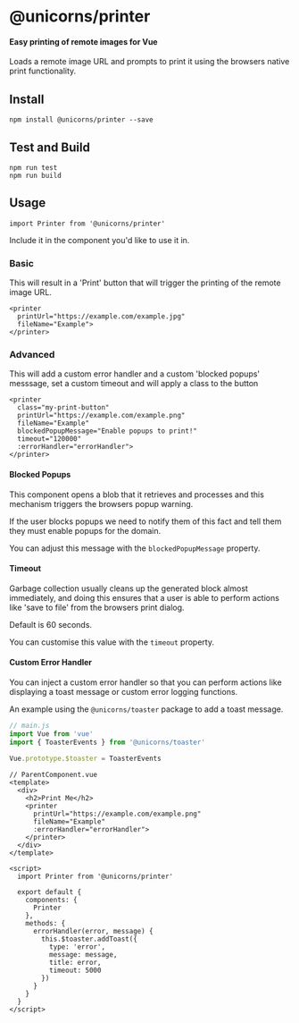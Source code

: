 # @unicorns/printer

#### Easy printing of remote images for Vue

Loads a remote image URL and prompts to print it using the
browsers native print functionality.

## Install

```
npm install @unicorns/printer --save
```

## Test and Build

```
npm run test
npm run build
```

## Usage

```
import Printer from '@unicorns/printer'
```

Include it in the component you'd like to use it in.

### Basic

This will result in a 'Print' button that will trigger the
printing of the remote image URL.

```vue
<printer
  printUrl="https://example.com/example.jpg"
  fileName="Example">
</printer>
```

### Advanced

This will add a custom error handler and a custom 'blocked popups'
messsage, set a custom timeout and will apply a class to the button

```vue
<printer
  class="my-print-button"
  printUrl="https://example.com/example.png"
  fileName="Example"
  blockedPopupMessage="Enable popups to print!"
  timeout="120000"
  :errorHandler="errorHandler">
</printer>
```

#### Blocked Popups

This component opens a blob that it retrieves and processes and
this mechanism triggers the browsers popup warning.

If the user blocks popups we need to notify them of this fact and
tell them they must enable popups for the domain.

You can adjust this message with the `blockedPopupMessage` property.

#### Timeout

Garbage collection usually cleans up the generated block almost
immediately, and doing this ensures that a user is able to
perform actions like 'save to file' from the browsers print dialog.

Default is 60 seconds.

You can customise this value with the `timeout` property.

#### Custom Error Handler

You can inject a custom error handler so that you can perform actions
like displaying a toast message or custom error logging functions.

An example using the `@unicorns/toaster` package to add a toast
message.

```js
// main.js
import Vue from 'vue'
import { ToasterEvents } from '@unicorns/toaster'

Vue.prototype.$toaster = ToasterEvents
```

```vue
// ParentComponent.vue
<template>
  <div>
    <h2>Print Me</h2>
    <printer
      printUrl="https://example.com/example.png"
      fileName="Example"
      :errorHandler="errorHandler">
    </printer>
  </div>
</template>

<script>
  import Printer from '@unicorns/printer'

  export default {
    components: {
      Printer
    },
    methods: {
      errorHandler(error, message) {
        this.$toaster.addToast({
          type: 'error',
          message: message,
          title: error,
          timeout: 5000
        })
      }
    }
  }
</script>
```
